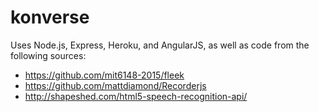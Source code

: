 # konverse

Uses Node.js, Express, Heroku, and AngularJS, as well as code from the following sources:
- https://github.com/mit6148-2015/fleek
- https://github.com/mattdiamond/Recorderjs
- http://shapeshed.com/html5-speech-recognition-api/